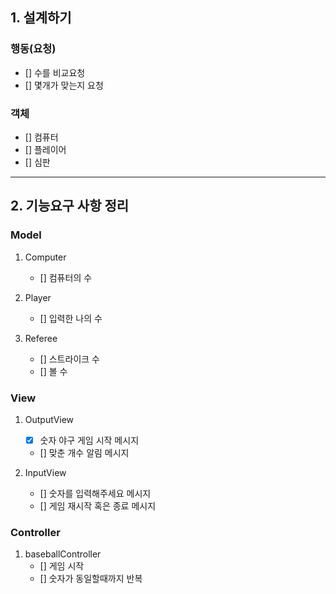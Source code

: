 ## 1. 설계하기
### 행동(요청)
- [] 수를 비교요청
- [] 몇개가 맞는지 요청

### 객체
- [] 컴퓨터
- [] 플레이어
- [] 심판

---

## 2. 기능요구 사항 정리

### Model
1. Computer
   - [] 컴퓨터의 수

2. Player
   - [] 입력한 나의 수

3. Referee
   - [] 스트라이크 수
   - [] 볼 수


### View

1. OutputView
    - [x] 숫자 야구 게임 시작 메시지
    - [] 맞춘 개수 알림 메시지

2. InputView
    - [] 숫자를 입력해주세요 메시지
    - [] 게임 재시작 혹은 종료 메시지

### Controller
1. baseballController
   - [] 게임 시작
   - [] 숫자가 동일할때까지 반복